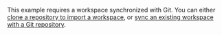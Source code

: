 This example requires a workspace synchronized with Git. You can either [clone a repository to import a workspace](/how-to/import-content-from-a-git-repository), or [sync an existing workspace with a Git repository](/how-to/synchronize-with-git).